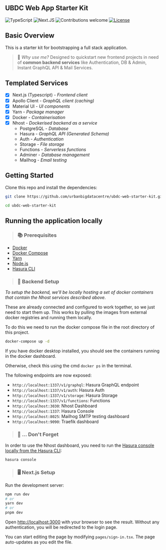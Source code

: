 <div>

[//]: # (<img style="padding: 10px; width: 20%; border-radius: 10px; background-color: white;" width=100% src="https://www.gla.ac.uk/media/Media_709271_smxx.jpg">)
<h2 align="left">UBDC Web App Starter Kit</h2>
</div>

![TypeScript](https://img.shields.io/badge/Typescript-5.0.4-red.svg)
![Next.JS](https://img.shields.io/badge/Next.js-13.3.1-yellow.svg)
![Contributions welcome](https://img.shields.io/badge/contributions-welcome-green.svg)
[![License](https://img.shields.io/badge/license-MIT-blue.svg)](https://opensource.org/licenses/MIT)

## Basic Overview
This is a starter kit for bootstrapping a full stack application. 

> 🤔 _Why use me?_ Designed to quickstart new frontend projects in need of **common backend services** like Authentication, DB & Admin, Instant GraphQL API & Mail Services.

## Templated Services
- [x] Next.js (Typescript) - _Frontend client_
- [x] Apollo Client - _GraphQL client (caching)_
- [x] Material UI - _UI components_
- [x] Yarn - _Package manager_
- [x] Docker - _Containerisation_
- [x] Nhost - _Dockerised backend as a service_
  -  PostgreSQL - _Database_
  - Hasura - _GraphQL API (Generated Schema)_
  - Auth - _Authentication_
  - Storage - _File storage_
  - Functions - _Serverless functions_
  - Adminer - _Database management_
  - Mailhog - _Email testing_

## Getting Started
Clone this repo and install the dependencies:

```bash
git clone https://github.com/urbanbigdatacentre/ubdc-web-starter-kit.git

cd ubdc-web-starter-kit
```
  
## Running the application locally
> ### 📚 Prerequisites
- [Docker](https://docs.docker.com/get-docker/)
- [Docker Compose](https://docs.docker.com/compose/install/)
- [Yarn](https://classic.yarnpkg.com/en/docs/install/#mac-stable)
- [Node.js](https://nodejs.org/en/download/)
- [Hasura CLI](https://hasura.io/docs/latest/graphql/core/hasura-cli/install-hasura-cli.html#install-hasura-cli)

> ### 🕋 Backend Setup 

   _To setup the backend, we'll be locally hosting a set of docker containers that contain the Nhost services described above._
   
These are already connected and configured to work together, so we just need to start them up.
This works by pulling the images from external docker registries and running them locally.

To do this we need to run the docker compose file in the root directory of this project.

```bash
docker-compose up -d
```
If you have docker desktop installed, you should see the containers running in the docker dashboard.

Otherwise, check this using the cmd `docker ps` in the terminal.

The following endpoints are now exposed:

- `http://localhost:1337/v1/graphql`: Hasura GraphQL endpoint
- `http://localhost:1337/v1/auth`: Hasura Auth
- `http://localhost:1337/v1/storage`: Hasura Storage
- `http://localhost:1337/v1/functions`: Functions
- `http://localhost:3030`: Nhost Dashboard
- `http://localhost:1337`: Hasura Console
- `http://localhost:8025`: Mailhog SMTP testing dashboard
- `http://localhost:9090`: Traefik dashboard

> ### 🚨 ... Don't Forget

In order to use the Nhost dashboard, you need to run the [Hasura console locally from the Hasura CLI](https://hasura.io/docs/latest/hasura-cli/commands/hasura_console/):

```sh
hasura console
```


> ### 🖥 Next.js Setup
Run the development server:

```bash
npm run dev
# or
yarn dev
# or
pnpm dev
```

Open [http://localhost:3000](http://localhost:3000) with your browser to see the result. Without any authentication, you will be redirected to the login page.

You can start editing the page by modifying `pages/sign-in.tsx`. The page auto-updates as you edit the file.



